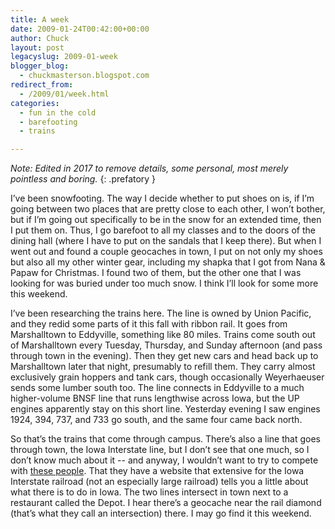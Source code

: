 ```yaml
---
title: A week
date: 2009-01-24T00:42:00+00:00
author: Chuck
layout: post
legacyslug: 2009-01-week
blogger_blog:
  - chuckmasterson.blogspot.com
redirect_from:
  - /2009/01/week.html
categories:
  - fun in the cold
  - barefooting
  - trains

---
```


*Note: Edited in 2017 to remove details, some personal, most merely
pointless and boring.*
{: .prefatory }

I’ve been snowfooting. The way I decide whether to put shoes
on is, if I’m going between two places that are pretty close to each other, I
won’t bother, but if I’m going out specifically to be in the snow for an
extended time, then I put them on. Thus, I go barefoot to all my classes and to
the doors of the dining hall (where I have to put on the sandals that I keep
there). But when I went out and found a couple geocaches in town, I put on not
only my shoes but also all my other winter gear, including my shapka that I got
from Nana & Papaw for Christmas. I found two of them, but the other one that I
was looking for was buried under too much snow. I think I’ll look for some more
this weekend.  

I’ve been researching the trains here. The line is owned by Union Pacific, and
they redid some parts of it this fall with ribbon rail. It goes from
Marshalltown to Eddyville, something like 80 miles. Trains come south out of
Marshalltown every Tuesday, Thursday, and Sunday afternoon (and pass through
town in the evening). Then they get new cars and head back up to Marshalltown
later that night, presumably to refill them. They carry almost exclusively
grain hoppers and tank cars, though occasionally Weyerhaeuser sends some lumber
south too. The line connects in Eddyville to a much higher-volume BNSF line
that runs lengthwise across Iowa, but the UP engines apparently stay on this
short line. Yesterday evening I saw engines 1924, 394, 737, and 733 go south,
and the same four came back north.  

So that’s the trains that come through campus. There’s also a line that goes
through town, the Iowa Interstate line, but I don’t see that one much, so I
don’t know much about it -- and anyway, I wouldn’t want to try to compete with
[these people](http://www.iaisrailfans.org/). That they have a website that
extensive for the Iowa Interstate railroad (not an especially large railroad)
tells you a little about what there is to do in Iowa. The two lines intersect
in town next to a restaurant called the Depot. I hear there’s a geocache near
the rail diamond (that’s what they call an intersection) there. I may go find
it this weekend.
